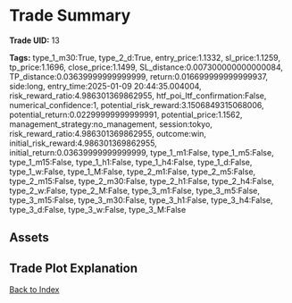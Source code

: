 # Trade Summary

**Trade UID:** 13 

**Tags:** type_1_m30:True, type_2_d:True, entry_price:1.1332, sl_price:1.1259, tp_price:1.1696, close_price:1.1499, SL_distance:0.007300000000000084, TP_distance:0.03639999999999999, return:0.016699999999999937, side:long, entry_time:2025-01-09 20:44:35.004004, risk_reward_ratio:4.986301369862955, htf_poi_ltf_confirmation:False, numerical_confidence:1, potential_risk_reward:3.1506849315068006, potential_return:0.02299999999999991, potential_price:1.1562, management_strategy:no_management, session:tokyo, risk_reward_ratio:4.986301369862955, outcome:win, initial_risk_reward:4.986301369862955, initial_return:0.03639999999999999, type_1_m1:False, type_1_m5:False, type_1_m15:False, type_1_h1:False, type_1_h4:False, type_1_d:False, type_1_w:False, type_1_M:False, type_2_m1:False, type_2_m5:False, type_2_m15:False, type_2_m30:False, type_2_h1:False, type_2_h4:False, type_2_w:False, type_2_M:False, type_3_m1:False, type_3_m5:False, type_3_m15:False, type_3_m30:False, type_3_h1:False, type_3_h4:False, type_3_d:False, type_3_w:False, type_3_M:False

## Assets

## Trade Plot Explanation


[Back to Index](index.md)
